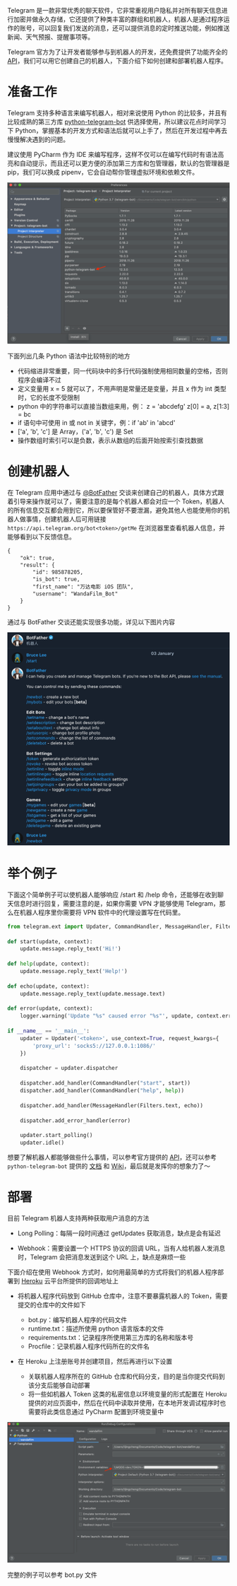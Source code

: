 Telegram 是一款非常优秀的聊天软件，它非常重视用户隐私并对所有聊天信息进行加密并做永久存储，它还提供了种类丰富的群组和机器人，机器人是通过程序运作的账号，可以回复我们发送的消息，还可以提供消息的定时推送功能，例如推送新闻、天气预报、提醒事项等。

Telegram 官方为了让开发者能够参与到机器人的开发，还免费提供了功能齐全的 [API](https://core.telegram.org/bots/api)，我们可以用它创建自己的机器人，下面介绍下如何创建和部署机器人程序。

# 准备工作
Telegram 支持多种语言来编写机器人，相对来说使用 Python 的比较多，并且有比较成熟的第三方库 [python-telegram-bot](https://github.com/python-telegram-bot/python-telegram-bot) 供选择使用，所以建议花点时间学习下 Python，掌握基本的开发方式和语法后就可以上手了，然后在开发过程中再去慢慢解决遇到的问题。

建议使用 PyCharm 作为 IDE 来编写程序，这样不仅可以在编写代码时有语法高亮和自动提示，而且还可以更方便的添加第三方库和包管理器，默认的包管理器是 pip，我们可以换成 pipenv，它会自动帮你管理虚拟环境和依赖文件。

![](./images/pycharm_package.png)

下面列出几条 Python 语法中比较特别的地方

- 代码缩进非常重要，同一代码块中的多行代码强制使用相同数量的空格，否则程序会编译不过
- 定义变量用 x = 5 就可以了，不用声明是常量还是变量，并且 x 作为 int 类型时，它的长度不受限制
- python 中的字符串可以直接当数组来用，例： z = 'abcdefg'  z[0] = a, z[1:3] = bc
- if 语句中可使用 in 或 not in 关键字，例：if 'ab' in 'abcd'
- ['a', 'b', 'c'] 是 Array，('a', 'b', 'c') 是 Set
- 操作数组时索引可以是负数，表示从数组的后面开始按索引查找数据

# 创建机器人
在 Telegram 应用中通过与 [@BotFather](https://telegram.me/BotFather) 交谈来创建自己的机器人，具体方式跟着引导来操作就可以了，需要注意的是每个机器人都会对应一个 Token，机器人的所有信息交互都会用到它，所以要保管好不要泄漏，避免其他人也能使用你的机器人做事情，创建机器人后可用链接 `https://api.telegram.org/bot<token>/getMe` 在浏览器里查看机器人信息，并能够看到以下反馈信息。

```
{
    "ok": true,
    "result": {
        "id": 985878205,
        "is_bot": true,
        "first_name": "万达电影 iOS 团队",
        "username": "WandaFilm_Bot"
    }
}
```

通过与 BotFather 交谈还能实现很多功能，详见以下图片内容

![](./images/chat_with_botfather.png)

# 举个例子
下面这个简单例子可以使机器人能够响应 /start 和 /help 命令，还能够在收到聊天信息时进行回复，需要注意的是，如果你需要 VPN 才能够使用 Telegram，那么在机器人程序里你需要将 VPN 软件中的代理设置写在代码里。

```python
from telegram.ext import Updater, CommandHandler, MessageHandler, Filters

def start(update, context):
    update.message.reply_text('Hi!')

def help(update, context):
    update.message.reply_text('Help!')

def echo(update, context):
    update.message.reply_text(update.message.text)

def error(update, context):
    logger.warning('Update "%s" caused error "%s"', update, context.error)

if __name__ == '__main__':
    updater = Updater('<token>', use_context=True, request_kwargs={
        'proxy_url': 'socks5://127.0.0.1:1086/'
    })

    dispatcher = updater.dispatcher

    dispatcher.add_handler(CommandHandler("start", start))
    dispatcher.add_handler(CommandHandler("help", help))

    dispatcher.add_handler(MessageHandler(Filters.text, echo))

    dispatcher.add_error_handler(error)

    updater.start_polling()
    updater.idle()
```

想要了解机器人都能够做些什么事情，可以参考官方提供的 [API](https://core.telegram.org/bots/api)，还可以参考 `python-telegram-bot` 提供的 [文档](https://python-telegram-bot.readthedocs.io/en/latest/index.html) 和 [Wiki](https://github.com/python-telegram-bot/python-telegram-bot/wiki)，最后就是发挥你的想象力了～

# 部署
目前 Telegram 机器人支持两种获取用户消息的方法

- Long Polling：每隔一段时间通过 getUpdates 获取消息，缺点是会有延迟

- Webhook：需要设置一个 HTTPS 协议的回调 URL，当有人给机器人发消息时，Telegram 会把消息发送到这个 URL 上，缺点是麻烦一些

下面介绍在使用 Webhook 方式时，如何用最简单的方式将我们的机器人程序部署到 [Heroku](heroku.com) 云平台所提供的回调地址上

- 将机器人程序代码放到 GitHub 仓库中，注意不要暴露机器人的 Token，需要提交的仓库中的文件如下
    - bot.py：编写机器人程序的代码文件
    - runtime.txt：描述所使用 python 语言版本的文件
    - requirements.txt：记录程序所使用第三方库的名称和版本号
    - Procfile：记录机器人程序代码所在的文件名
    
- 在 Heroku 上注册账号并创建项目，然后再进行以下设置
    - 关联机器人程序所在的 GitHub 仓库和代码分支，目的是当你提交代码到该分支后能够自动部署
    - 将一些如机器人 Token 这类的私密信息以环境变量的形式配置在 Heroku 提供的对应页面中，然后在代码中读取并使用，在本地开发调试程序时也需要将此类信息通过 PyCharm 配置到环境变量中

![](./images/pycharm_var.png)

完整的例子可以参考 bot.py 文件

